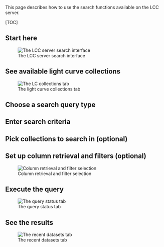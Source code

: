 This page describes how to use the search functions available on the LCC
server.

[TOC]

## Start here

<figure class="figure">
  <img src="/server-static/lcc-server-search-conesearch.png"
       class="figure-img img-fluid"
       alt="The LCC server search interface">
  <figcaption class="figure-caption text-center">
    The LCC server search interface
  </figcaption>
</figure>

## See available light curve collections

<figure class="figure">
  <img src="/server-static/lcc-server-search-collections.png"
       class="figure-img img-fluid"
       alt="The LC collections tab">
  <figcaption class="figure-caption text-center">
    The light curve collections tab
  </figcaption>
</figure>

## Choose a search query type

## Enter search criteria

## Pick collections to search in (optional)

## Set up column retrieval and filters (optional)

<figure class="figure">
  <img src="/server-static/lcc-server-search-column-filters.png"
       class="figure-img img-fluid"
       alt="Column retrieval and filter selection">
  <figcaption class="figure-caption text-center">
    Column retrieval and filter selection
  </figcaption>
</figure>


## Execute the query

<figure class="figure">
  <img src="/server-static/lcc-server-search-query-status.png"
       class="figure-img img-fluid"
       alt="The query status tab">
  <figcaption class="figure-caption text-center">
    The query status tab
  </figcaption>
</figure>


## See the results

<figure class="figure">
  <img src="/server-static/lcc-server-search-recent-datasets.png"
       class="figure-img img-fluid"
       alt="The recent datasets tab">
  <figcaption class="figure-caption text-center">
    The recent datasets tab
  </figcaption>
</figure>
